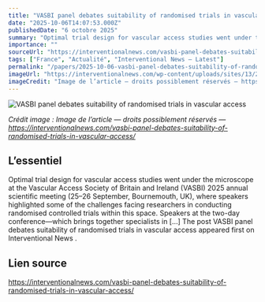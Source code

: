 ```yaml
---
title: "VASBI panel debates suitability of randomised trials in vascular access"
date: "2025-10-06T14:07:53.000Z"
publishedDate: "6 octobre 2025"
summary: "Optimal trial design for vascular access studies went under the microscope at the Vascular Access Society of Britain and Ireland (VASBI) 2025 annual scientific meeting (25–26 September, Bournemouth, UK), where speakers highlighted some of the challenges facing researchers in conducting randomised controlled trials within this space. Speakers at the two-day conference—which brings together specialists in [&#8230;] The post VASBI panel debates suitability of randomised trials in vascular access appeared first on Interventional News ."
importance: ""
sourceUrl: "https://interventionalnews.com/vasbi-panel-debates-suitability-of-randomised-trials-in-vascular-access/"
tags: ["France", "Actualité", "Interventional News — Latest"]
permalink: "/papers/2025-10-06-vasbi-panel-debates-suitability-of-randomised-trials-in-vascular-access"
imageUrl: "https://interventionalnews.com/wp-content/uploads/sites/13/2025/10/IMG_5596-scaled.jpg"
imageCredit: "Image de l’article — droits possiblement réservés — https://interventionalnews.com/vasbi-panel-debates-suitability-of-randomised-trials-in-vascular-access/"
---
```


![VASBI panel debates suitability of randomised trials in vascular access](https://interventionalnews.com/wp-content/uploads/sites/13/2025/10/IMG_5596-scaled.jpg)

*Crédit image : Image de l’article — droits possiblement réservés — https://interventionalnews.com/vasbi-panel-debates-suitability-of-randomised-trials-in-vascular-access/*

## L’essentiel

Optimal trial design for vascular access studies went under the microscope at the Vascular Access Society of Britain and Ireland (VASBI) 2025 annual scientific meeting (25–26 September, Bournemouth, UK), where speakers highlighted some of the challenges facing researchers in conducting randomised controlled trials within this space. Speakers at the two-day conference—which brings together specialists in [&#8230;] The post VASBI panel debates suitability of randomised trials in vascular access appeared first on Interventional News .

## Lien source

https://interventionalnews.com/vasbi-panel-debates-suitability-of-randomised-trials-in-vascular-access/
